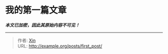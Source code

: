 # 我的第一篇文章

***本文已加密，因此其原始内容不可见！***

---

> 作者: [Xin](https://chenxinhello.github.io)  
> URL: http://example.org/posts/first_post/  


